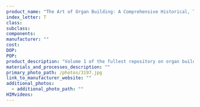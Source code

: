 ```yaml
---
product_name: "The Art of Organ Building: A Comprehensive Historical, Theoretical, and Practical Treatise on the Tonal Appointment and Mechanical Construction of Concer t­Room, Church, and Chamber Organs, Vol. 1, Audsley, George Ashdown"
index_letter: T
class: 
subclass: 
components:
manufacturer: ""
cost: 
DOP: 
POP: 
product_description: "Volume 1 of the fullest repository on organ building and history in English language. Includes outline of organ history, external design and decoration, internal arrangement and mechanical systems, acoustics and theories of sound-production in organ pipes, tonal structure and appointment, compound stops of the organ, more. Complete with illustrations, tables, and specifications."
materials_and_processes_description: ""
primary_photo_path: /photos/3197.jpg
link_to_manufacturer_website: ""
additional_photos:
  - additional_photo_path: ""
HIMvideos:
---
```

